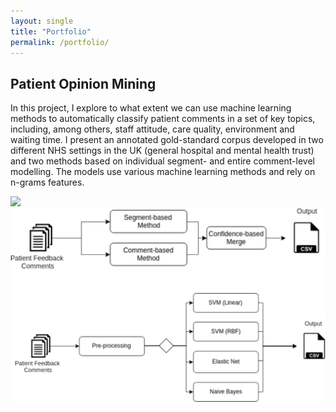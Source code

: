 ```yaml
---
layout: single
title: "Portfolio"
permalink: /portfolio/
---
```


## Patient Opinion Mining
In this project, I explore to what extent we can use machine learning methods to automatically classify patient 
comments in a set of key topics, including, among others, staff attitude, care quality, environment and 
waiting time. I present an annotated gold-standard corpus developed in two different NHS settings
in the UK (general hospital and mental health trust) and two methods based on individual segment- and entire
comment-level modelling. The models use various machine learning methods and rely on n-grams features.

[![](https://img.shields.io/badge/depend__clean-View%20on%20Github%20-green?logo=Github)](https://github.com/hkayesh/depend_clean)
![](../assets/files/depend_model.png)
